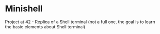 # Minishell
Project at 42 - Replica of a Shell terminal (not a full one, the goal is to learn the basic elements about Shell terminal)
